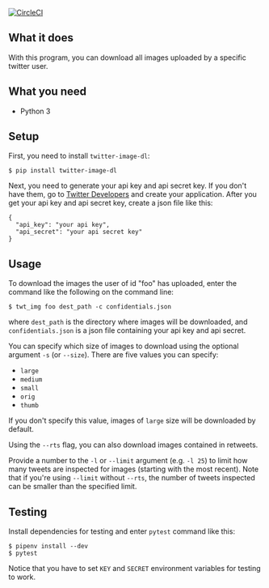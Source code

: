 [![CircleCI](https://circleci.com/gh/morinokami/twitter-image-downloader.svg?style=svg)](https://circleci.com/gh/morinokami/twitter-image-downloader)


## What it does
With this program, you can download all images uploaded by a specific twitter
user.


## What you need
* Python 3


## Setup
First, you need to install `twitter-image-dl`:

```
$ pip install twitter-image-dl
```

Next, you need to generate your api key and api secret key.
If you don't have them, go to [Twitter Developers](https://dev.twitter.com/)
and create your application.
After you get your api key and api secret key, create a json file like this:

```
{
  "api_key": "your api key",
  "api_secret": "your api secret key"
}
```


## Usage
To download the images the user of id "foo" has uploaded, enter the command
like the following on the command line:

```
$ twt_img foo dest_path -c confidentials.json
```

where `dest_path` is the directory where images will be downloaded, and
`confidentials.json` is a json file containing your api key and api secret.

You can specify which size of images to download using the optional argument
`-s` (or `--size`). There are five values you can specify:

* `large`
* `medium`
* `small`
* `orig`
* `thumb`

If you don't specify this value, images of `large` size will be downloaded
by default.

Using the `--rts` flag, you can also download images contained in retweets.

Provide a number to the `-l` or `--limit` argument (e.g. `-l 25`) to limit how
many tweets are inspected for images (starting with the most recent). Note that
if you're using `--limit` without `--rts`, the number of tweets inspected can
be smaller than the specified limit.


## Testing
Install dependencies for testing and enter `pytest` command like this:

```
$ pipenv install --dev
$ pytest
```

Notice that you have to set `KEY` and `SECRET` environment variables for
testing to work.

